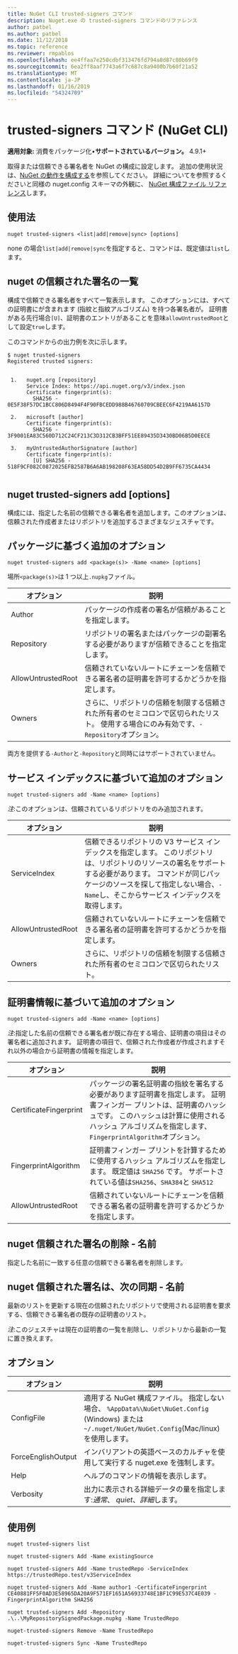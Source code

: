 ```yaml
---
title: NuGet CLI trusted-signers コマンド
description: Nuget.exe の trusted-signers コマンドのリファレンス
author: patbel
ms.author: patbel
ms.date: 11/12/2018
ms.topic: reference
ms.reviewer: rmpablos
ms.openlocfilehash: ee4ffaa7e250cdbf313476fd794a8d87c80b69f9
ms.sourcegitcommit: 6ea2ff8aaf7743a6f7c687c8a9400b7b60f21a52
ms.translationtype: MT
ms.contentlocale: ja-JP
ms.lasthandoff: 01/16/2019
ms.locfileid: "54324709"
---
```

# <a name="trusted-signers-command-nuget-cli"></a>trusted-signers コマンド (NuGet CLI)

**適用対象:** 消費をパッケージ化&bullet;**サポートされているバージョン。** 4.9.1+

取得または信頼できる署名者を NuGet の構成に設定します。 追加の使用状況は、[NuGet の動作を構成する](../consume-packages/configuring-nuget-behavior.md)を参照してください。 詳細についてを参照するくださいと同様の nuget.config スキーマの外観に、 [NuGet 構成ファイル リファレンス](../reference/nuget-config-file.md)します。

## <a name="usage"></a>使用法

```cli
nuget trusted-signers <list|add|remove|sync> [options]
```

none の場合`list|add|remove|sync`を指定すると、コマンドは、既定値は`list`します。

## <a name="nuget-trusted-signers-list"></a>nuget の信頼された署名の一覧

構成で信頼できる署名者をすべて一覧表示します。 このオプションには、すべての証明書にが含まれます (指紋と指紋アルゴリズム) を持つ各署名者が。 証明書がある先行場合`[U]`、証明書のエントリがあることを意味`allowUntrustedRoot`として設定`true`します。

このコマンドからの出力例を次に示します。

```cli
$ nuget trusted-signers
Registered trusted signers:


 1.   nuget.org [repository]
      Service Index: https://api.nuget.org/v3/index.json
      Certificate fingerprint(s):
        SHA256 - 0E5F38F57DC1BCC806D8494F4F90FBCEDD988B46760709CBEEC6F4219AA6157D

 2.   microsoft [author]
      Certificate fingerprint(s):
        SHA256 - 3F9001EA83C560D712C24CF213C3D312CB3BFF51EE89435D3430BD06B5D0EECE

 3.   myUntrustedAuthorSignature [author]
      Certificate fingerprint(s):
        [U] SHA256 - 518F9CF082C0872025EFB2587B6A6AB198208F63EA58DD54D2B9FF6735CA4434
        
```

## <a name="nuget-trusted-signers-add-options"></a>nuget trusted-signers add [options]

構成には、指定した名前の信頼できる署名者を追加します。このオプションは、信頼された作成者またはリポジトリを追加するさまざまなジェスチャです。

## <a name="options-for-add-based-on-a-package"></a>パッケージに基づく追加のオプション

```cli
nuget trusted-signers add <package(s)> -Name <name> [options]
```

場所`<package(s)>`は 1 つ以上`.nupkg`ファイル。

| オプション | 説明 |
| --- | --- |
| Author | パッケージの作成者の署名が信頼があることを指定します。 |
| Repository | リポジトリの署名またはパッケージの副署名する必要がありますが信頼できることを指定します。 |
| AllowUntrustedRoot | 信頼されていないルートにチェーンを信頼できる署名者の証明書を許可するかどうかを指定します。 |
| Owners | さらに、リポジトリの信頼を制限する信頼された所有者のセミコロンで区切られたリスト。 使用する場合にのみ有効です、`-Repository`オプション。 |

両方を提供する`-Author`と`-Repository`と同時にはサポートされていません。

## <a name="options-for-add-based-on-a-service-index"></a>サービス インデックスに基づいて追加のオプション

```cli
nuget trusted-signers add -Name <name> [options]
```

_注_:このオプションは、信頼されているリポジトリをのみ追加されます。 

| オプション | 説明 |
| --- | --- |
| ServiceIndex | 信頼できるリポジトリの V3 サービス インデックスを指定します。 このリポジトリは、リポジトリのリソースの署名をサポートする必要があります。 コマンドが同じパッケージのソースを探して指定しない場合、`-Name`し、そこからサービス インデックスを取得します。 |
| AllowUntrustedRoot | 信頼されていないルートにチェーンを信頼できる署名者の証明書を許可するかどうかを指定します。 |
| Owners | さらに、リポジトリの信頼を制限する信頼された所有者のセミコロンで区切られたリスト。 |

## <a name="options-for-add-based-on-the-certificate-information"></a>証明書情報に基づいて追加のオプション

```cli
nuget trusted-signers add -Name <name> [options]
```

_注_:指定した名前の信頼できる署名者が既に存在する場合、証明書の項目はその署名者に追加されます。 証明書の項目で、信頼された作成者が作成されますそれ以外の場合から証明書の情報を指定します。

| オプション | 説明 |
| --- | --- |
| CertificateFingerprint | パッケージの署名証明書の指紋を署名する必要があります証明書を指定します。 証明書フィンガー プリントは、証明書のハッシュです。 このハッシュは計算に使用されるハッシュ アルゴリズムを指定します、`FingerprintAlgorithm`オプション。 |
| FingerprintAlgorithm | 証明書フィンガー プリントを計算するために使用するハッシュ アルゴリズムを指定します。 既定値は `SHA256` です。 サポートされている値は`SHA256`、`SHA384`と `SHA512` |
| AllowUntrustedRoot | 信頼されていないルートにチェーンを信頼できる署名者の証明書を許可するかどうかを指定します。 |

## <a name="nuget-trusted-signers-remove--name-name"></a>nuget 信頼された署名の削除 - 名前 <name>

指定した名前に一致する任意の信頼できる署名者を削除します。

## <a name="nuget-trusted-signers-sync--name-name"></a>nuget 信頼された署名は、次の同期 - 名前 <name>

最新のリストを更新する現在の信頼されたリポジトリで使用される証明書を要求する、信頼できる署名者の既存の証明書のリスト。

_注_:このジェスチャは現在の証明書の一覧を削除し、リポジトリから最新の一覧に置き換えます。

## <a name="options"></a>オプション

| オプション | 説明 |
| --- | --- |
| ConfigFile | 適用する NuGet 構成ファイル。 指定しない場合、 `%AppData%\NuGet\NuGet.Config` (Windows) または`~/.nuget/NuGet/NuGet.Config`(Mac/linux) を使用します。|
| ForceEnglishOutput | インバリアントの英語ベースのカルチャを使用して実行する nuget.exe を強制します。 |
| Help | ヘルプのコマンドの情報を表示します。 |
| Verbosity | 出力に表示される詳細データの量を指定します:*通常*、 *quiet*、*詳細*します。 |

## <a name="examples"></a>使用例

```cli
nuget trusted-signers list

nuget trusted-signers Add -Name existingSource

nuget trusted-signers Add -Name trustedRepo -ServiceIndex https://trustedRepo.test/v3ServiceIndex

nuget trusted-signers Add -Name author1 -CertificateFingerprint CE40881FF5F0AD3E58965DA20A9F571EF1651A56933748E1BF1C99E537C4E039 -FingerprintAlgorithm SHA256

nuget trusted-signers Add -Repository .\..\MyRepositorySignedPackage.nupkg -Name TrustedRepo

nuget-trusted-signers Remove -Name TrustedRepo

nuget-trusted-signers Sync -Name TrustedRepo
```
